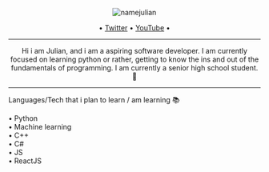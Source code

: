 <p align="center">
  <img src="https://user-images.githubusercontent.com/53817791/117187652-ba1a6800-ae0e-11eb-981f-6f6fa73e1af7.png" alt="namejulian"/>
</p>
<p align="center">  
  • <a href="https://twitter.com/MacatoJulian">Twitter</a> •
  <a href="youtube.com/c/fancybaby404">YouTube</a> •
</p>

---

<p align="center">
Hi i am Julian, and i am a aspiring software developer. I am currently focused on learning python or rather, getting to know the ins and out of the fundamentals of programming. I am currently a senior high school student. 🍔
</p>

---

Languages/Tech that i plan to learn / am learning 📚

• Python <br />
• Machine learning <br />
• C++ <br />
• C# <br />
• JS <br />
• ReactJS <br />
</p>
